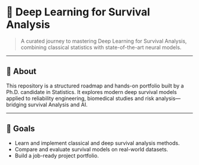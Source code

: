 # 🧠 Deep Learning for Survival Analysis

> A curated journey to mastering Deep Learning for Survival Analysis, combining classical statistics with state-of-the-art neural models.

---

## 📌 About

This repository is a structured roadmap and hands-on portfolio built by a Ph.D. candidate in Statistics. It explores modern deep survival models applied to reliability engineering, biomedical studies and risk analysis—bridging survival Analysis and AI.

---

## 🚀 Goals

- Learn and implement classical and deep survival analysis methods.
- Compare and evaluate survival models on real-world datasets.
- Build a job-ready project portfolio.

